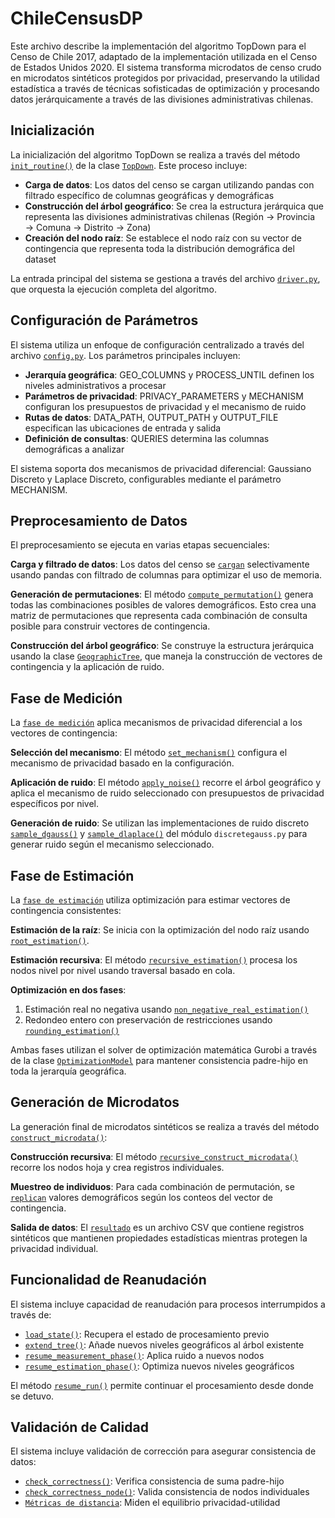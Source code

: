 # ChileCensusDP

Este archivo describe la implementación del algoritmo TopDown para el Censo de Chile 2017, adaptado de la implementación utilizada en el Censo de Estados Unidos 2020. El sistema transforma microdatos de censo crudo en microdatos sintéticos protegidos por privacidad, preservando la utilidad estadística a través de técnicas sofisticadas de optimización y procesando datos jerárquicamente a través de las divisiones administrativas chilenas.
  
## Inicialización  
  
La inicialización del algoritmo TopDown se realiza a través del método [`init_routine()`](https://github.com/Yiruzz/ChileCensusDP/blob/afeb2a05323d2c622327d3b35c62ea22edf9d67d/top_down.py#L59) de la clase [`TopDown`](https://github.com/Yiruzz/ChileCensusDP/blob/afeb2a05323d2c622327d3b35c62ea22edf9d67d/top_down.py#L14).  Este proceso incluye:  
  
- **Carga de datos**: Los datos del censo se cargan utilizando pandas con filtrado específico de columnas geográficas y demográficas  
- **Construcción del árbol geográfico**: Se crea la estructura jerárquica que representa las divisiones administrativas chilenas (Región → Provincia → Comuna → Distrito → Zona)  
- **Creación del nodo raíz**: Se establece el nodo raíz con su vector de contingencia que representa toda la distribución demográfica del dataset  
  
La entrada principal del sistema se gestiona a través del archivo [`driver.py`](https://github.com/Yiruzz/ChileCensusDP/blob/afeb2a05323d2c622327d3b35c62ea22edf9d67d/driver.py#L7), que orquesta la ejecución completa del algoritmo. 

## Configuración de Parámetros  
  
El sistema utiliza un enfoque de configuración centralizado a través del archivo [`config.py`](https://github.com/Yiruzz/ChileCensusDP/blob/afeb2a05323d2c622327d3b35c62ea22edf9d67d/config.py#L1). Los parámetros principales incluyen:

- **Jerarquía geográfica**: GEO_COLUMNS y PROCESS_UNTIL definen los niveles administrativos a procesar
- **Parámetros de privacidad**: PRIVACY_PARAMETERS y MECHANISM configuran los presupuestos de privacidad y el mecanismo de ruido
- **Rutas de datos**: DATA_PATH, OUTPUT_PATH y OUTPUT_FILE especifican las ubicaciones de entrada y salida
- **Definición de consultas**: QUERIES determina las columnas demográficas a analizar

El sistema soporta dos mecanismos de privacidad diferencial: Gaussiano Discreto y Laplace Discreto, configurables mediante el parámetro MECHANISM.

## Preprocesamiento de Datos  
  
El preprocesamiento se ejecuta en varias etapas secuenciales:  
  
**Carga y filtrado de datos**: Los datos del censo se [`cargan`](https://github.com/Yiruzz/ChileCensusDP/blob/afeb2a05323d2c622327d3b35c62ea22edf9d67d/top_down.py#L59) selectivamente usando pandas con filtrado de columnas para optimizar el uso de memoria.    
  
**Generación de permutaciones**: El método [`compute_permutation()`](https://github.com/Yiruzz/ChileCensusDP/blob/afeb2a05323d2c622327d3b35c62ea22edf9d67d/top_down.py#L41) genera todas las combinaciones posibles de valores demográficos.  Esto crea una matriz de permutaciones que representa cada combinación de consulta posible para construir vectores de contingencia.  
  
**Construcción del árbol geográfico**: Se construye la estructura jerárquica usando la clase [`GeographicTree`](https://github.com/Yiruzz/ChileCensusDP/blob/afeb2a05323d2c622327d3b35c62ea22edf9d67d/geographic_tree.py#L8), que maneja la construcción de vectores de contingencia y la aplicación de ruido.
  
## Fase de Medición  
  
La [`fase de medición`](https://github.com/Yiruzz/ChileCensusDP/blob/afeb2a05323d2c622327d3b35c62ea22edf9d67d/top_down.py#L106) aplica mecanismos de privacidad diferencial a los vectores de contingencia:
  
**Selección del mecanismo**: El método [`set_mechanism()`](https://github.com/Yiruzz/ChileCensusDP/blob/afeb2a05323d2c622327d3b35c62ea22edf9d67d/top_down.py#L249) configura el mecanismo de privacidad basado en la configuración. 
  
**Aplicación de ruido**: El método [`apply_noise()`](https://github.com/Yiruzz/ChileCensusDP/blob/afeb2a05323d2c622327d3b35c62ea22edf9d67d/top_down.py#L260) recorre el árbol geográfico y aplica el mecanismo de ruido seleccionado con presupuestos de privacidad específicos por nivel.
  
**Generación de ruido**: Se utilizan las implementaciones de ruido discreto [`sample_dgauss()`](https://github.com/Yiruzz/ChileCensusDP/blob/afeb2a05323d2c622327d3b35c62ea22edf9d67d/discretegauss.py#L125) y [`sample_dlaplace()`](https://github.com/Yiruzz/ChileCensusDP/blob/afeb2a05323d2c622327d3b35c62ea22edf9d67d/discretegauss.py#L88) del módulo `discretegauss.py` para generar ruido según el mecanismo seleccionado.  
  
## Fase de Estimación  
  
La [`fase de estimación`](https://github.com/Yiruzz/ChileCensusDP/blob/afeb2a05323d2c622327d3b35c62ea22edf9d67d/top_down.py#L106) utiliza optimización para estimar vectores de contingencia consistentes:
  
**Estimación de la raíz**: Se inicia con la optimización del nodo raíz usando [`root_estimation()`](https://github.com/Yiruzz/ChileCensusDP/blob/afeb2a05323d2c622327d3b35c62ea22edf9d67d/top_down.py#L129).
  
**Estimación recursiva**: El método [`recursive_estimation()`](https://github.com/Yiruzz/ChileCensusDP/blob/afeb2a05323d2c622327d3b35c62ea22edf9d67d/top_down.py#L135) procesa los nodos nivel por nivel usando traversal basado en cola. 
  
**Optimización en dos fases**:   
1. Estimación real no negativa usando [`non_negative_real_estimation()`](https://github.com/Yiruzz/ChileCensusDP/blob/afeb2a05323d2c622327d3b35c62ea22edf9d67d/optimizer.py#L12)  
2. Redondeo entero con preservación de restricciones usando [`rounding_estimation()`](https://github.com/Yiruzz/ChileCensusDP/blob/afeb2a05323d2c622327d3b35c62ea22edf9d67d/optimizer.py#L49)  
  
Ambas fases utilizan el solver de optimización matemática Gurobi a través de la clase [`OptimizationModel`](https://github.com/Yiruzz/ChileCensusDP/blob/afeb2a05323d2c622327d3b35c62ea22edf9d67d/optimizer.py#L6) para mantener consistencia padre-hijo en toda la jerarquía geográfica.  
  
## Generación de Microdatos  
  
La generación final de microdatos sintéticos se realiza a través del método [`construct_microdata()`](https://github.com/Yiruzz/ChileCensusDP/blob/afeb2a05323d2c622327d3b35c62ea22edf9d67d/top_down.py#L188):  
  
**Construcción recursiva**: El método [`recursive_construct_microdata()`](https://github.com/Yiruzz/ChileCensusDP/blob/afeb2a05323d2c622327d3b35c62ea22edf9d67d/top_down.py#L211) recorre los nodos hoja y crea registros individuales.
  
**Muestreo de individuos**: Para cada combinación de permutación, se [`replican`](https://github.com/Yiruzz/ChileCensusDP/blob/afeb2a05323d2c622327d3b35c62ea22edf9d67d/top_down.py#L229) valores demográficos según los conteos del vector de contingencia.
  
**Salida de datos**: El [`resultado`](https://github.com/Yiruzz/ChileCensusDP/blob/afeb2a05323d2c622327d3b35c62ea22edf9d67d/top_down.py#L205) es un archivo CSV que contiene registros sintéticos que mantienen propiedades estadísticas mientras protegen la privacidad individual.  
  
## Funcionalidad de Reanudación  
  
El sistema incluye capacidad de reanudación para procesos interrumpidos a través de:
  
- [`load_state()`](https://github.com/Yiruzz/ChileCensusDP/blob/afeb2a05323d2c622327d3b35c62ea22edf9d67d/top_down.py#L359): Recupera el estado de procesamiento previo  
- [`extend_tree()`](https://github.com/Yiruzz/ChileCensusDP/blob/afeb2a05323d2c622327d3b35c62ea22edf9d67d/top_down.py#L367): Añade nuevos niveles geográficos al árbol existente  
- [`resume_measurement_phase()`](https://github.com/Yiruzz/ChileCensusDP/blob/afeb2a05323d2c622327d3b35c62ea22edf9d67d/top_down.py#L379): Aplica ruido a nuevos nodos  
- [`resume_estimation_phase()`](https://github.com/Yiruzz/ChileCensusDP/blob/afeb2a05323d2c622327d3b35c62ea22edf9d67d/top_down.py#L396): Optimiza nuevos niveles geográficos  
  
El método [`resume_run()`](https://github.com/Yiruzz/ChileCensusDP/blob/afeb2a05323d2c622327d3b35c62ea22edf9d67d/top_down.py#L409) permite continuar el procesamiento desde donde se detuvo.
  
## Validación de Calidad  
  
El sistema incluye validación de corrección para asegurar consistencia de datos:  
  
- [`check_correctness()`](https://github.com/Yiruzz/ChileCensusDP/blob/afeb2a05323d2c622327d3b35c62ea22edf9d67d/top_down.py#L270): Verifica consistencia de suma padre-hijo 
- [`check_correctness_node()`](https://github.com/Yiruzz/ChileCensusDP/blob/afeb2a05323d2c622327d3b35c62ea22edf9d67d/top_down.py#L281): Valida consistencia de nodos individuales
- [`Métricas de distancia`](https://github.com/Yiruzz/ChileCensusDP/blob/afeb2a05323d2c622327d3b35c62ea22edf9d67d/utils.py#L3): Miden el equilibrio privacidad-utilidad 
  
